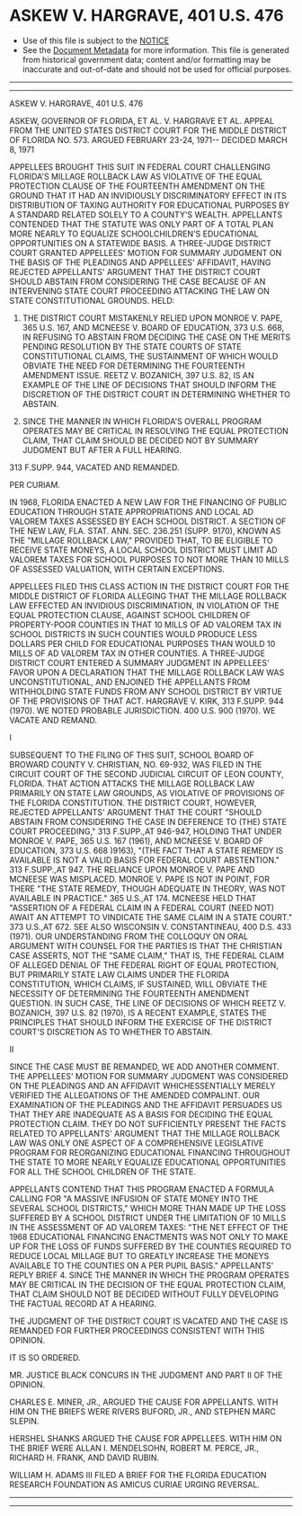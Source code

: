 ---
---

# ASKEW V. HARGRAVE, 401 U.S. 476

* Use of this file is subject to the [NOTICE](https://github.com/publicdocs/notice/blob/master/NOTICE)
* See the [Document Metadata](../../../) for more information.
  This file is generated from historical government data; content and/or formatting may be inaccurate and out-of-date and should not be used for official purposes.

----------
----------

ASKEW V. HARGRAVE, 401 U.S. 476

ASKEW, GOVERNOR OF FLORIDA, ET AL. V. HARGRAVE ET AL. APPEAL FROM THE UNITED STATES DISTRICT COURT FOR THE MIDDLE DISTRICT OF FLORIDA NO. 573.  ARGUED FEBRUARY 23-24, 1971-- DECIDED MARCH 8, 1971

APPELLEES BROUGHT THIS SUIT IN FEDERAL COURT CHALLENGING FLORIDA'S MILLAGE ROLLBACK LAW AS VIOLATIVE OF THE EQUAL PROTECTION CLAUSE OF THE FOURTEENTH AMENDMENT ON THE GROUND THAT IT HAD AN INVIDIOUSLY DISCRIMINATORY EFFECT IN ITS DISTRIBUTION OF TAXING AUTHORITY FOR EDUCATIONAL PURPOSES BY A STANDARD RELATED SOLELY TO A COUNTY'S WEALTH.  APPELLANTS CONTENDED THAT THE STATUTE WAS ONLY PART OF A TOTAL PLAN MORE NEARLY TO EQUALIZE SCHOOLCHILDREN'S EDUCATIONAL OPPORTUNITIES ON A STATEWIDE BASIS.  A THREE-JUDGE DISTRICT COURT GRANTED APPELLEES' MOTION FOR SUMMARY JUDGMENT ON THE BASIS OF THE PLEADINGS AND APPELLEES' AFFIDAVIT, HAVING REJECTED APPELLANTS' ARGUMENT THAT THE DISTRICT COURT SHOULD ABSTAIN FROM CONSIDERING THE CASE BECAUSE OF AN INTERVENING STATE COURT PROCEEDING ATTACKING THE LAW ON STATE CONSTITUTIONAL GROUNDS.  HELD:

1.  THE DISTRICT COURT MISTAKENLY RELIED UPON MONROE V. PAPE, 365 U.S. 167, AND MCNEESE V. BOARD OF EDUCATION, 373 U.S. 668, IN REFUSING TO ABSTAIN FROM DECIDING THE CASE ON THE MERITS PENDING RESOLUTION BY THE STATE COURTS OF STATE CONSTITUTIONAL CLAIMS, THE SUSTAINMENT OF WHICH WOULD OBVIATE THE NEED FOR DETERMINING THE FOURTEENTH AMENDMENT ISSUE.  REETZ V. BOZANICH, 397 U.S. 82, IS AN EXAMPLE OF THE LINE OF DECISIONS THAT SHOULD INFORM THE DISCRETION OF THE DISTRICT COURT IN DETERMINING WHETHER TO ABSTAIN.

2.  SINCE THE MANNER IN WHICH FLORIDA'S OVERALL PROGRAM OPERATES MAY BE CRITICAL IN RESOLVING THE EQUAL PROTECTION CLAIM, THAT CLAIM SHOULD BE DECIDED NOT BY SUMMARY JUDGMENT BUT AFTER A FULL HEARING.

313 F.SUPP.  944, VACATED AND REMANDED.

PER CURIAM.

IN 1968, FLORIDA ENACTED A NEW LAW FOR THE FINANCING OF PUBLIC EDUCATION THROUGH STATE APPROPRIATIONS AND LOCAL AD VALOREM TAXES ASSESSED BY EACH SCHOOL DISTRICT.  A SECTION OF THE NEW LAW, FLA. STAT. ANN. SEC. 236.251 (SUPP. 9170), KNOWN AS THE "MILLAGE ROLLBACK LAW," PROVIDED THAT, TO BE ELIGIBLE TO RECEIVE STATE MONEYS, A LOCAL SCHOOL DISTRICT MUST LIMIT AD VALOREM TAXES FOR SCHOOL PURPOSES TO NOT MORE THAN 10 MILLS OF ASSESSED VALUATION, WITH CERTAIN EXCEPTIONS.

APPELLEES FILED THIS CLASS ACTION IN THE DISTRICT COURT FOR THE MIDDLE DISTRICT OF FLORIDA ALLEGING THAT THE MILLAGE ROLLBACK LAW EFFECTED AN INVIDIOUS DISCRIMINATION, IN VIOLATION OF THE EQUAL PROTECTION CLAUSE, AGAINST SCHOOL CHILDREN OF PROPERTY-POOR COUNTIES IN THAT 10 MILLS OF AD VALOREM TAX IN SCHOOL DISTRICTS IN SUCH COUNTIES WOULD PRODUCE LESS DOLLARS PER CHILD FOR EDUCATIONAL PURPOSES THAN WOULD 10 MILLS OF AD VALOREM TAX IN OTHER COUNTIES.  A THREE-JUDGE DISTRICT COURT ENTERED A SUMMARY JUDGMENT IN APPELLEES' FAVOR UPON A DECLARATION THAT THE MILLAGE ROLLBACK LAW WAS UNCONSTITUTIONAL, AND ENJOINED THE APPELLANTS FROM WITHHOLDING STATE FUNDS FROM ANY SCHOOL DISTRICT BY VIRTUE OF THE PROVISIONS OF THAT ACT.  HARGRAVE V. KIRK, 313 F.SUPP.  944 (1970).  WE NOTED PROBABLE JURISDICTION.  400 U.S. 900 (1970).  WE VACATE AND REMAND.

I

SUBSEQUENT TO THE FILING OF THIS SUIT, SCHOOL BOARD OF BROWARD COUNTY V. CHRISTIAN, NO. 69-932, WAS FILED IN THE CIRCUIT COURT OF THE SECOND JUDICIAL CIRCUIT OF LEON COUNTY, FLORIDA.  THAT ACTION ATTACKS THE MILLAGE ROLLBACK LAW PRIMARILY ON STATE LAW GROUNDS, AS VIOLATIVE OF PROVISIONS OF THE FLORIDA CONSTITUTION.  THE DISTRICT COURT, HOWEVER, REJECTED APPELLANTS' ARGUMENT THAT THE COURT "SHOULD ABSTAIN FROM CONSIDERING THE CASE IN DEFERENCE TO (THE) STATE COURT PROCEEDING," 313 F.SUPP.,AT 946-947, HOLDING THAT UNDER MONROE V. PAPE, 365 U.S. 167 (1961), AND MCNEESE V. BOARD OF EDUCATION, 373 U.S. 668 )9163), "(THE FACT THAT A STATE REMEDY IS AVAILABLE IS NOT A VALID BASIS FOR FEDERAL COURT ABSTENTION."  313 F.SUPP.,AT 947.  THE RELIANCE UPON MONROE V. PAPE AND MCNEESE WAS MISPLACED.  MONROE V. PAPE IS NOT IN POINT, FOR THERE "THE STATE REMEDY, THOUGH ADEQUATE IN THEORY, WAS NOT AVAILABLE IN PRACTICE."  365 U.S.,AT 174.  MCNEESE HELD THAT "ASSERTION OF A FEDERAL CLAIM IN A FEDERAL COURT (NEED NOT) AWAIT AN ATTEMPT TO VINDICATE THE SAME CLAIM IN A STATE COURT."  373 U.S.,AT 672.  SEE ALSO WISCONSIN V. CONSTANTINEAU, 400 D.S. 433 (1971).  OUR UNDERSTANDING FROM THE COLLOQUY ON ORAL ARGUMENT WITH COUNSEL FOR THE PARTIES IS THAT THE CHRISTIAN CASE ASSERTS, NOT THE "SAME CLAIM,"  THAT IS, THE FEDERAL CLAIM OF ALLEGED DENIAL OF THE FEDERAL RIGHT OF EQUAL PROTECTION, BUT PRIMARILY STATE LAW CLAIMS UNDER THE FLORIDA CONSTITUTION, WHICH CLAIMS, IF SUSTAINED, WILL OBVIATE THE NECESSITY OF DETERMINING THE FOURTEENTH AMENDMENT QUESTION.  IN SUCH CASE, THE LINE OF DECISIONS OF WHICH REETZ V. BOZANICH, 397 U.S. 82 (1970), IS A RECENT EXAMPLE, STATES THE PRINCIPLES THAT SHOULD INFORM THE EXERCISE OF THE DISTRICT COURT'S DISCRETION AS TO WHETHER TO ABSTAIN.

II

SINCE THE CASE MUST BE REMANDED, WE ADD ANOTHER COMMENT.  THE APPELLEES' MOTION FOR SUMMARY JUDGMENT WAS CONSIDERED ON THE PLEADINGS AND AN AFFIDAVIT WHICHESSENTIALLY MERELY VERIFIED THE ALLEGATIONS OF THE AMENDED COMPALINT.  OUR EXAMINATION OF THE PLEADINGS AND THE AFFIDAVIT PERSUADES US THAT THEY ARE INADEQUATE AS A BASIS FOR DECIDING THE EQUAL PROTECTION CLAIM.  THEY DO NOT SUFFICIENTLY PRESENT THE FACTS RELATED TO APPELLANTS' ARGUMENT THAT THE MILLAGE ROLLBACK LAW WAS ONLY ONE ASPECT OF A COMPREHENSIVE LEGISLATIVE PROGRAM FOR REORGANIZING EDUCATIONAL FINANCING THROUGHOUT THE STATE TO MORE NEARLY EQUALIZE EDUCATIONAL OPPORTUNITIES FOR ALL THE SCHOOL CHILDREN OF THE STATE.

APPELLANTS CONTEND THAT THIS PROGRAM ENACTED A FORMULA CALLING FOR "A MASSIVE INFUSION OF STATE MONEY INTO THE SEVERAL SCHOOL DISTRICTS," WHICH MORE THAN MADE UP THE LOSS SUFFERED BY A SCHOOL DISTRICT UNDER THE LIMITATION OF 10 MILLS IN THE ASSESSMENT OF AD VALOREM TAXES:  "THE NET EFFECT OF THE 1968 EDUCATIONAL FINANCING ENACTMENTS WAS NOT ONLY TO MAKE UP FOR THE LOSS OF FUNDS SUFFERED BY THE COUNTIES REQUIRED TO REDUCE LOCAL MILLAGE BUT TO GREATLY INCREASE THE MONEYS AVAILABLE TO THE COUNTIES ON A PER PUPIL BASIS."  APPELLANTS' REPLY BRIEF 4.  SINCE THE MANNER IN WHICH THE PROGRAM OPERATES MAY BE CRITICAL IN THE DECISION OF THE EQUAL PROTECTION CLAIM, THAT CLAIM SHOULD NOT BE DECIDED WITHOUT FULLY DEVELOPING THE FACTUAL RECORD AT A HEARING.

THE JUDGMENT OF THE DISTRICT COURT IS VACATED AND THE CASE IS REMANDED FOR FURTHER PROCEEDINGS CONSISTENT WITH THIS OPINION.

IT IS SO ORDERED.

MR. JUSTICE BLACK CONCURS IN THE JUDGMENT AND PART II OF THE OPINION.

CHARLES E. MINER, JR., ARGUED THE CAUSE FOR APPELLANTS.  WITH HIM ON THE BRIEFS WERE RIVERS BUFORD, JR., AND STEPHEN MARC SLEPIN.

HERSHEL SHANKS ARGUED THE CAUSE FOR APPELLEES.  WITH HIM ON THE BRIEF WERE ALLAN I. MENDELSOHN, ROBERT M. PERCE, JR., RICHARD H. FRANK, AND DAVID RUBIN.

WILLIAM H. ADAMS III FILED A BRIEF FOR THE FLORIDA EDUCATION RESEARCH FOUNDATION AS AMICUS CURIAE URGING REVERSAL.


----------
----------

